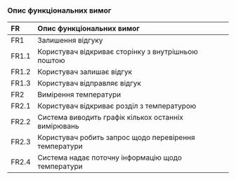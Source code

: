 ### Опис функціональних вимог
|FR|Опис функціональних вимог
|:-     |:-
|FR1|Залишення відгуку
|FR1.1|Користувач відкриває сторінку з внутрішньою поштою
|FR1.2|Користувач залишає відгук
|FR1.3|Користувач відправляє відгук
|FR2|Вимірення температури
|FR2.1|Користувач відкриває розділ з температурою
|FR2.2|Система виводить графік кількох останніх вимірювань
|FR2.3|Користувач робить запрос щодо перевірення температури 
|FR2.4|Система надає поточну інформацію щодо температури
